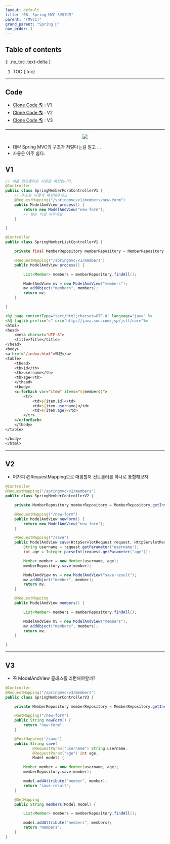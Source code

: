 ```yaml
---
layout: default
title: "08. Spring MVC 시작하기"
parent: "(MVC1)"
grand_parent: "Spring 🐍"
nav_order: 1
---
```


## Table of contents
{: .no_toc .text-delta }

1. TOC
{:toc}

---

## Code

* [Clone Code 🌎](https://github.com/EasyCoding-7/spring-mvc1/tree/14) : V1
* [Clone Code 🌎](https://github.com/EasyCoding-7/spring-mvc1/tree/15) : V2
* [Clone Code 🌎](https://github.com/EasyCoding-7/spring-mvc1/tree/16) : V3

---

<p align="center">
  <img src="https://taehyungs-programming-blog.github.io/blog/assets/images/spring/mvc1/mvc1-8-1.png"/>
</p>

* 대략 Spring MVC의 구조가 저렇다는걸 알고 ...
* 사용은 아주 쉽다.

## V1

```java
// 얘를 컨트롤러로 사용할 예정입니다.
@Controller
public class SpringMemberFormControllerV1 {
    // 주소는 이렇게 매핑해주세요
    @RequestMapping("/springmvc/v1/members/new-form")
    public ModelAndView process() {
        return new ModelAndView("new-form");
        // 뷰는 이걸 써주세요
    }

}
```

```java
@Controller
public class SpringMemberListControllerV1 {

    private final MemberRepository memberRepository = MemberRepository.getInstance();

    @RequestMapping("/springmvc/v1/members")
    public ModelAndView process() {

        List<Member> members = memberRepository.findAll();

        ModelAndView mv = new ModelAndView("members");
        mv.addObject("members", members);
        return mv;
    }

}
```

```jsp
<%@ page contentType="text/html;charset=UTF-8" language="java" %>
<%@ taglib prefix="c" uri="http://java.sun.com/jsp/jstl/core"%>
<html>
<head>
    <meta charset="UTF-8">
    <title>Title</title>
</head>
<body>
<a href="/index.html">메인</a>
<table>
    <thead>
    <th>id</th>
    <th>username</th>
    <th>age</th>
    </thead>
    <tbody>
    <c:forEach var="item" items="${members}">
        <tr>
            <td>${item.id}</td>
            <td>${item.username}</td>
            <td>${item.age}</td>
        </tr>
    </c:forEach>
    </tbody>
</table>

</body>
</html>
```

---

## V2

* 어차피 @RequestMapping으로 매핑할꺼 컨트롤러를 하나로 통합해보자.

```java
@Controller
@RequestMapping("/springmvc/v2/members")
public class SpringMemberControllerV2 {

    private MemberRepository memberRepository = MemberRepository.getInstance();

    @RequestMapping("/new-form")
    public ModelAndView newForm() {
        return new ModelAndView("new-form");
    }

    @RequestMapping("/save")
    public ModelAndView save(HttpServletRequest request, HttpServletResponse response) {
        String username = request.getParameter("username");
        int age = Integer.parseInt(request.getParameter("age"));

        Member member = new Member(username, age);
        memberRepository.save(member);

        ModelAndView mv = new ModelAndView("save-result");
        mv.addObject("member", member);
        return mv;
    }

    @RequestMapping
    public ModelAndView members() {

        List<Member> members = memberRepository.findAll();

        ModelAndView mv = new ModelAndView("members");
        mv.addObject("members", members);
        return mv;
    }

}
```

---

## V3

* 꼭 ModelAndView 클래스를 리턴해야할까?

```java
@Controller
@RequestMapping("/springmvc/v3/members")
public class SpringMemberControllerV3 {

    private MemberRepository memberRepository = MemberRepository.getInstance();

    @GetMapping("/new-form")
    public String newForm() {
        return "new-form";
    }

    @PostMapping("/save")
    public String save(
            @RequestParam("username") String username,
            @RequestParam("age") int age,
            Model model) {

        Member member = new Member(username, age);
        memberRepository.save(member);

        model.addAttribute("member", member);
        return "save-result";
    }

    @GetMapping
    public String members(Model model) {

        List<Member> members = memberRepository.findAll();

        model.addAttribute("members", members);
        return "members";
    }
}
```